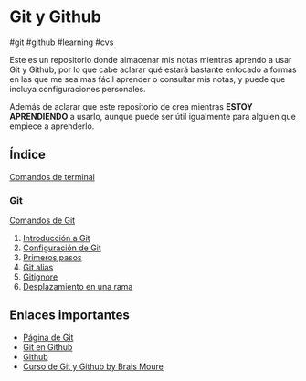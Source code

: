 # Git y Github

#git #github #learning #cvs

Este es un repositorio donde almacenar mis notas mientras aprendo a usar Git y Github, por lo que cabe aclarar qué estará bastante enfocado a formas en las que me sea mas fácil aprender o consultar mis notas, y puede que incluya configuraciones personales.

Además de aclarar que este repositorio de crea mientras **ESTOY APRENDIENDO** a usarlo, aunque puede ser útil igualmente para alguien que empiece a aprenderlo.

## Índice

[Comandos de terminal](./Comandos%20de%20la%20terminal%20común.md)

### Git
  [Comandos de Git](./Git/Comandos%20de%20Git.md)
  1. [Introducción a Git](./Git/01.%20Introducción%20a%20Git.md)
  2. [Configuración de Git](./Git/02.%20Configuración%20de%20Git.md)
  3. [Primeros pasos](./03.%20Primeros%20pasos.md)
  4. [Git alias](04.%20Git%20alias.md)
  5. [Gitignore](05.%20Gitignore.md)
  6. [Desplazamiento en una rama](./Git/06.%20Desplazamiento%20en%20una%20rama.md)

## Enlaces importantes

- [Página de Git](https://git-scm.com/)
- [Git en Github](https://github.com/git/git)
- [Github](https://github.com)
- [Curso de Git y Github by Brais Moure](https://youtu.be/3GymExBkKjE?si=7s43Sv-g88fOb3JV)
